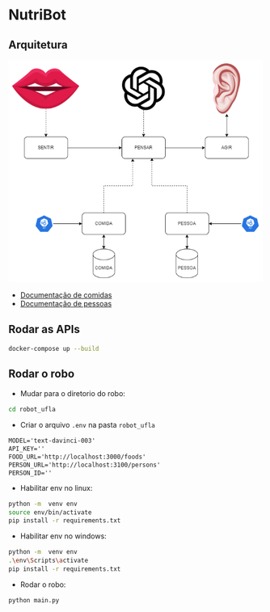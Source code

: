 # NutriBot

## Arquitetura

![Arquitetura](./architecture/NutriBot.drawio.png)

- [Documentação de comidas](./food_info_serv/README.md)
- [Documentação de pessoas](./person_info_serv/README.md)

## Rodar as APIs

```sh
docker-compose up --build
```

## Rodar o robo

- Mudar para o diretorio do robo:

```sh
cd robot_ufla
```

- Criar o arquivo `.env` na pasta `robot_ufla`

```env
MODEL='text-davinci-003'
API_KEY=''
FOOD_URL='http://localhost:3000/foods'
PERSON_URL='http://localhost:3100/persons'
PERSON_ID=''
```

- Habilitar env no linux:

```sh
python -m  venv env
source env/bin/activate
pip install -r requirements.txt
```

- Habilitar env no windows:

```sh
python -m  venv env
.\env\Scripts\activate
pip install -r requirements.txt
```

- Rodar o robo:

```sh
python main.py
```
